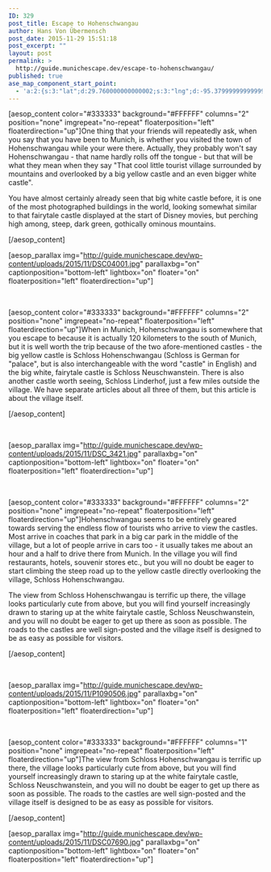 ```yaml
---
ID: 329
post_title: Escape to Hohenschwangau
author: Hans Von Übermensch
post_date: 2015-11-29 15:51:18
post_excerpt: ""
layout: post
permalink: >
  http://guide.munichescape.dev/escape-to-hohenschwangau/
published: true
ase_map_component_start_point:
  - 'a:2:{s:3:"lat";d:29.760000000000002;s:3:"lng";d:-95.379999999999995;}'
---
```

[aesop_content color="#333333" background="#FFFFFF" columns="2" position="none" imgrepeat="no-repeat" floaterposition="left" floaterdirection="up"]One thing that your friends will repeatedly ask, when you say that you have been to Munich, is whether you visited the town of Hohenschwangau while your were there. Actually, they probably won't say Hohenschwangau - that name hardly rolls off the tongue - but that will be what they mean when they say "That cool little tourist village surrounded by mountains and overlooked by a big yellow castle and an even bigger white castle".

You have almost certainly already seen that big white castle before, it is one of the most photographed buildings in the world, looking somewhat similar to that fairytale castle displayed at the start of Disney movies, but perching high among, steep, dark green, gothically ominous mountains.

[/aesop_content]

[aesop_parallax img="http://guide.munichescape.dev/wp-content/uploads/2015/11/DSC04001.jpg" parallaxbg="on" captionposition="bottom-left" lightbox="on" floater="on" floaterposition="left" floaterdirection="up"]

&nbsp;

[aesop_content color="#333333" background="#FFFFFF" columns="2" position="none" imgrepeat="no-repeat" floaterposition="left" floaterdirection="up"]When in Munich, Hohenschwangau is somewhere that you escape to because it is actually 120 kilometers to the south of Munich, but it is well worth the trip because of the two afore-mentioned castles - the big yellow castle is Schloss Hohenschwangau (Schloss is German for "palace", but is also interchangeable with the word "castle" in English) and the big white, fairytale castle is Schloss Neuschwanstein. There is also another castle worth seeing, Schloss Linderhof, just a few miles outside the village. We have separate articles about all three of them, but this article is about the village itself.

[/aesop_content]

&nbsp;

[aesop_parallax img="http://guide.munichescape.dev/wp-content/uploads/2015/11/DSC_3421.jpg" parallaxbg="on" captionposition="bottom-left" lightbox="on" floater="on" floaterposition="left" floaterdirection="up"]

&nbsp;

[aesop_content color="#333333" background="#FFFFFF" columns="2" position="none" imgrepeat="no-repeat" floaterposition="left" floaterdirection="up"]Hohenschwangau seems to be entirely geared towards serving the endless flow of tourists who arrive to view the castles. Most arrive in coaches that park in a big car park in the middle of the village, but a lot of people arrive in cars too - it usually takes me about an hour and a half to drive there from Munich. In the village you will find restaurants, hotels, souvenir stores etc., but you will no doubt be eager to start climbing the steep road up to the yellow castle directly overlooking the village, Schloss Hohenschwangau.

The view from Schloss Hohenschwangau is terrific up there, the village looks particularly cute from above, but you will find yourself increasingly drawn to staring up at the white fairytale castle, Schloss Neuschwanstein, and you will no doubt be eager to get up there as soon as possible. The roads to the castles are well sign-posted and the village itself is designed to be as easy as possible for visitors.

[/aesop_content]

&nbsp;

[aesop_parallax img="http://guide.munichescape.dev/wp-content/uploads/2015/11/P1090506.jpg" parallaxbg="on" captionposition="bottom-left" lightbox="on" floater="on" floaterposition="left" floaterdirection="up"]

&nbsp;

[aesop_content color="#333333" background="#FFFFFF" columns="1" position="none" imgrepeat="no-repeat" floaterposition="left" floaterdirection="up"]The view from Schloss Hohenschwangau is terrific up there, the village looks particularly cute from above, but you will find yourself increasingly drawn to staring up at the white fairytale castle, Schloss Neuschwanstein, and you will no doubt be eager to get up there as soon as possible. The roads to the castles are well sign-posted and the village itself is designed to be as easy as possible for visitors.

[/aesop_content]

[aesop_parallax img="http://guide.munichescape.dev/wp-content/uploads/2015/11/DSC07690.jpg" parallaxbg="on" captionposition="bottom-left" lightbox="on" floater="on" floaterposition="left" floaterdirection="up"]

&nbsp;